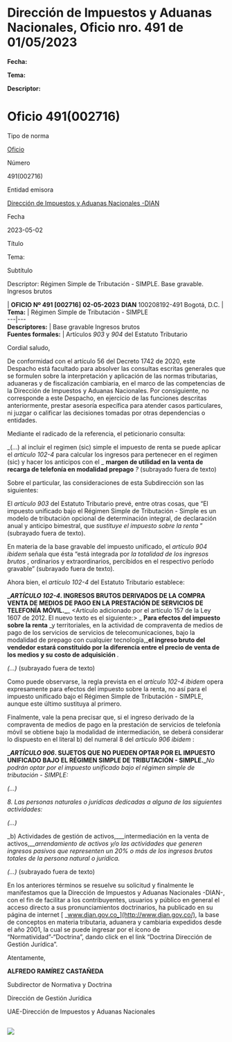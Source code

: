 # Dirección de Impuestos y Aduanas Nacionales, Oficio nro. 491 de 01/05/2023


**Fecha:**

**Tema:**

**Descriptor:**

# Oficio 491(002716)

Tipo de norma

[Oficio](/normatividad/tipo-de-norma/oficio)

Número

491(002716)

Entidad emisora

[Dirección de Impuestos y Aduanas Nacionales -DIAN](/normatividad/entidad-emisora/direccion-de-impuestos-y-aduanas-nacionales-dian)

Fecha

2023-05-02

Título

Tema:

Subtítulo

Descriptor: Régimen Simple de Tributación - SIMPLE. Base gravable. Ingresos brutos

|  **OFICIO Nº 491 [002716]** **02-05-2023** **DIAN** 100208192-491 Bogotá, D.C. |  **Tema:** |  Régimen Simple de Tributación - SIMPLE  
---|---  
**Descriptores:** |  Base gravable Ingresos brutos  
**Fuentes formales:** |  Artículos  _903_ y  _904_ del Estatuto Tributario  
  
Cordial saludo,

De conformidad con el artículo 56 del Decreto 1742 de 2020, este Despacho está facultado para absolver las consultas escritas generales que se formulen sobre la interpretación y aplicación de las normas tributarias, aduaneras y de fiscalización cambiaria, en el marco de las competencias de la Dirección de Impuestos y Aduanas Nacionales. Por consiguiente, no corresponde a este Despacho, en ejercicio de las funciones descritas anteriormente, prestar asesoría específica para atender casos particulares, ni juzgar o calificar las decisiones tomadas por otras dependencias o entidades.

Mediante el radicado de la referencia, el peticionario consulta:

_(...) al incluir el regimen (sic) simple el impuesto de renta se puede aplicar el _artículo 102-4_ para calcular los ingresos para pertenecer en el regimen (sic) y hacer los anticipos con el _ __margen de utilidad en la venta de recarga de telefonía en modalidad prepago__ _?_ (subrayado fuera de texto)

Sobre el particular, las consideraciones de esta Subdirección son las siguientes:

El  _artículo 903_ del Estatuto Tributario prevé, entre otras cosas, que “El impuesto unificado bajo el Régimen Simple de Tributación - Simple es un modelo de tributación opcional de determinación integral, de declaración anual y anticipo bimestral, que  _sustituye el impuesto sobre la renta_ ” (subrayado fuera de texto).

En materia de la base gravable del impuesto unificado, el  _artículo 904_  _ibidem_ señala que ésta “está integrada por  _la totalidad de los ingresos brutos_ , ordinarios y extraordinarios, percibidos en el respectivo período gravable” (subrayado fuera de texto).

Ahora bien, el  _artículo 102-4_ del Estatuto Tributario establece:

**__ARTÍCULO 102-4_. INGRESOS BRUTOS DERIVADOS DE LA COMPRA VENTA DE MEDIOS DE PAGO EN LA PRESTACIÓN DE SERVICIOS DE TELEFONÍA MÓVIL._**_ <Artículo adicionado por el artículo 157 de la Ley 1607 de 2012. El nuevo texto es el siguiente:> _ __Para efectos del impuesto sobre la renta__ _y territoriales, en la actividad de compraventa de medios de pago de los servicios de servicios de telecomunicaciones, bajo la modalidad de prepago con cualquier tecnología,___el ingreso bruto del vendedor estará constituido por la diferencia entre el precio de venta de los medios y su costo de adquisición__ _._

_(...)_ (subrayado fuera de texto)

Como puede observarse, la regla prevista en el  _artículo 102-4_  _ibidem_ opera expresamente para efectos del impuesto sobre la renta, no así para el impuesto unificado bajo el Régimen Simple de Tributación - SIMPLE, aunque este último sustituya al primero.

Finalmente, vale la pena precisar que, si el ingreso derivado de la compraventa de medios de pago en la prestación de servicios de telefonía móvil se obtiene bajo la modalidad de intermediación, se deberá considerar lo dispuesto en el literal b) del numeral 8 del  _artículo 906_  _ibidem_ :

**__ARTÍCULO 906_. SUJETOS QUE NO PUEDEN OPTAR POR EL IMPUESTO UNIFICADO BAJO EL RÉGIMEN SIMPLE DE TRIBUTACIÓN - SIMPLE._**_No podrán optar por el impuesto unificado bajo el régimen simple de tributación - SIMPLE:_

_(…)_

_8\. Las personas naturales o jurídicas dedicadas a alguna de las siguientes actividades:_

_(…)_

_b) Actividades de gestión de activos,___intermediación en la venta de activos,___arrendamiento de activos y/o las actividades que generen ingresos pasivos que representen un 20% o más de los ingresos brutos totales de la persona natural o jurídica._

_(…)_ (subrayado fuera de texto)

En los anteriores términos se resuelve su solicitud y finalmente le manifestamos que la Dirección de Impuestos y Aduanas Nacionales -DIAN-, con el fin de facilitar a los contribuyentes, usuarios y público en general el acceso directo a sus pronunciamientos doctrinarios, ha publicado en su página de internet [ _www.dian.gov.co_](http://www.dian.gov.co/), la base de conceptos en materia tributaria, aduanera y cambiaria expedidos desde el año 2001, la cual se puede ingresar por el ícono de “Normatividad”-“Doctrina”, dando click en el link “Doctrina Dirección de Gestión Jurídica”.

Atentamente,

**ALFREDO RAMÍREZ CASTAÑEDA**

Subdirector de Normativa y Doctrina

Dirección de Gestión Jurídica

UAE-Dirección de Impuestos y Aduanas Nacionales  
  
![](https://www.ceta.org.co/assets/images/autogen/clearpixel.gif)  
---
